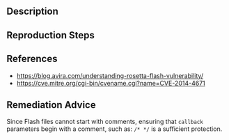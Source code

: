 ## Description


## Reproduction Steps


## References

- https://blog.avira.com/understanding-rosetta-flash-vulnerability/
- https://cve.mitre.org/cgi-bin/cvename.cgi?name=CVE-2014-4671


## Remediation Advice

Since Flash files cannot start with comments, ensuring that `callback` parameters begin with a comment, such as: `/* */` is a sufficient protection.

